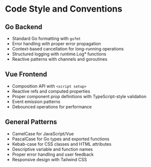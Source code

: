 # Code Style and Conventions

## Go Backend
- Standard Go formatting with `gofmt`
- Error handling with proper error propagation
- Context-based cancellation for long-running operations
- Structured logging with runtime.Log* functions
- Reactive patterns with channels and goroutines

## Vue Frontend
- Composition API with `<script setup>`
- Reactive refs and computed properties
- Proper component prop definitions with TypeScript-style validation
- Event emission patterns
- Debounced operations for performance

## General Patterns
- CamelCase for JavaScript/Vue
- PascalCase for Go types and exported functions
- Kebab-case for CSS classes and HTML attributes
- Descriptive variable and function names
- Proper error handling and user feedback
- Responsive design with Tailwind CSS